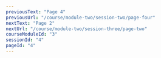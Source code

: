 ```yaml
---
previousText: "Page 4"
previousUrl: "/course/module-two/session-two/page-four"
nextText: "Page 2"
nextUrl: "/course/module-two/session-three/page-two"
courseModuleId: "3"
sessionId: "4"
pageId: "4"
---
```



